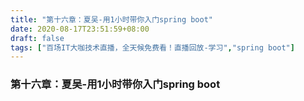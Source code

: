 ```yaml
---
title: "第十六章：夏吴-用1小时带你入门spring boot"
date: 2020-08-17T23:51:59+08:00
draft: false
tags: ["百场IT大咖技术直播，全天候免费看！直播回放-学习","spring boot"]
---
```



### 第十六章：夏吴-用1小时带你入门spring boot